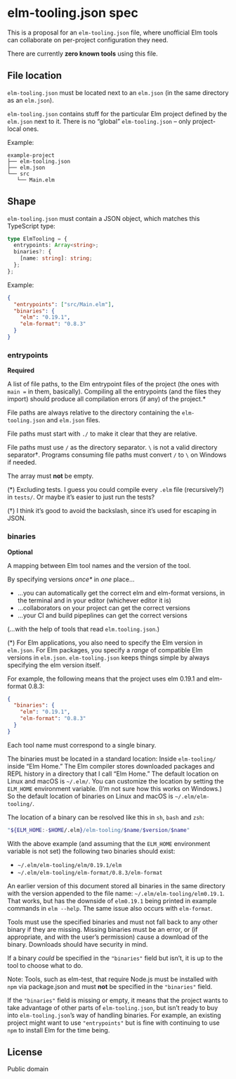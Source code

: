 # elm-tooling.json spec

This is a proposal for an `elm-tooling.json` file, where unofficial Elm tools can collaborate on per-project configuration they need.

There are currently **zero known tools** using this file.

## File location

`elm-tooling.json` must be located next to an `elm.json` (in the same directory as an `elm.json`).

`elm-tooling.json` contains stuff for the particular Elm project defined by the `elm.json` next to it. There is no “global” `elm-tooling.json` – only project-local ones.

Example:

```
example-project
├── elm-tooling.json
├── elm.json
└── src
   └── Main.elm
```

## Shape

`elm-tooling.json` must contain a JSON object, which matches this TypeScript type:

```ts
type ElmTooling = {
  entrypoints: Array<string>;
  binaries?: {
    [name: string]: string;
  };
};
```

Example:

```json
{
  "entrypoints": ["src/Main.elm"],
  "binaries": {
    "elm": "0.19.1",
    "elm-format": "0.8.3"
  }
}
```

### entrypoints

**Required**

A list of file paths, to the Elm entrypoint files of the project (the ones with `main =` in them, basically). Compiling all the entrypoints (and the files they import) should produce all compilation errors (if any) of the project.\*

File paths are always relative to the directory containing the `elm-tooling.json` and `elm.json` files.

File paths must start with `./` to make it clear that they are relative.

File paths must use `/` as the directory separator. `\` is not a valid directory separator†. Programs consuming file paths must convert `/` to `\` on Windows if needed.

The array must **not** be empty.

(\*) Excluding tests. I guess you could compile every `.elm` file (recursively?) in `tests/`. Or maybe it’s easier to just run the tests?

(†) I think it’s good to avoid the backslash, since it’s used for escaping in JSON.

### binaries

**Optional**

A mapping between Elm tool names and the version of the tool.

By specifying versions _once\*_ in _one_ place…

- …you can automatically get the correct elm and elm-format versions, in the terminal and in your editor (whichever editor it is)
- …collaborators on your project can get the correct versions
- …your CI and build pipeplines can get the correct versions

(…with the help of tools that read `elm.tooling.json`.)

(\*) For Elm applications, you also need to specify the Elm version in `elm.json`. For Elm packages, you specify a _range_ of compatible Elm versions in `elm.json`. `elm-tooling.json` keeps things simple by always specifying the elm version itself.

For example, the following means that the project uses elm 0.19.1 and elm-format 0.8.3:

```json
{
  "binaries": {
    "elm": "0.19.1",
    "elm-format": "0.8.3"
  }
}
```

Each tool name must correspond to a single binary.

The binaries must be located in a standard location: Inside `elm-tooling/` inside “Elm Home.” The Elm compiler stores downloaded packages and REPL history in a directory that I call “Elm Home.” The default location on Linux and macOS is `~/.elm/`. You can customize the location by setting the `ELM_HOME` environment variable. (I’m not sure how this works on Windows.) So the default location of binaries on Linux and macOS is `~/.elm/elm-tooling/`.

The location of a binary can be resolved like this in `sh`, `bash` and `zsh`:

```bash
"${ELM_HOME:-$HOME/.elm}/elm-tooling/$name/$version/$name"
```

With the above example (and assuming that the `ELM_HOME` environment variable is not set) the following two binaries should exist:

- `~/.elm/elm-tooling/elm/0.19.1/elm`
- `~/.elm/elm-tooling/elm-format/0.8.3/elm-format`

An earlier version of this document stored all binaries in the same directory with the version appended to the file name: `~/.elm/elm-tooling/elm0.19.1`. That works, but has the downside of `elm0.19.1` being printed in example commands in `elm --help`. The same issue also occurs with `elm-format`.

Tools must use the specified binaries and must not fall back to any other binary if they are missing. Missing binaries must be an error, or (if appropriate, and with the user’s permission) cause a download of the binary. Downloads should have security in mind.

If a binary _could_ be specified in the `"binaries"` field but isn’t, it is up to the tool to choose what to do.

Note: Tools, such as elm-test, that require Node.js must be installed with `npm` via package.json and must **not** be specified in the `"binaries"` field.

If the `"binaries"` field is missing or empty, it means that the project wants to take advantage of other parts of `elm-tooling.json`, but isn’t ready to buy into `elm-tooling.json`’s way of handling binaries. For example, an existing project might want to use `"entrypoints"` but is fine with continuing to use `npm` to install Elm for the time being.

## License

Public domain
